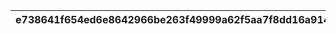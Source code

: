 |e738641f654ed6e8642966be263f49999a62f5aa7f8dd16a914b4183d31ce8cc|d5c3ded47bd36cc70b2600052a8e89874d40920e21d990aadb4e01abc12dbad7|a38a97b9022864a72e90fe124ed62de717c97f8ab61314d5f317b35671355d0d|0f1fdfda4e5fe926f88830416ba3fb31dee530f4cf212c5dbd2058b452baa214|22543195cab120fc5a23b3d142aa3a62f1915a5a76cc029ea1c8d03ae70e8da9|456d048427f9a4c4c07acda5525c86409c132ebf42125fd35a756795804a5b5b|dddc61caabbbd467c00dfad6a6b8890b938565e4c3cf002d16de9d67d9dfba61|4e81c2aa9222024cd664e52f76aca039e25ea8f52c83e600f31de7caae13b9af|22a6fdf3c4c0babb7a556a119d1a3f43abfa557d962a3a287fdd67e5ddff5746|afb9a0556c728e6408cec37cf23886d9cf329cb6e01dac82ce21004a71c779e0|bd872242a5fa01aea637b26e37551a8b36587470d4546f6d29e2e3bccacd47e8|
| --- | --- | --- | --- | --- | --- | --- | --- | --- | --- | --- |
